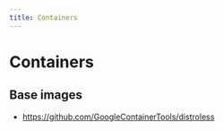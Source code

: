 ```yaml
---
title: Containers
---
```


# Containers

## Base images

- https://github.com/GoogleContainerTools/distroless
